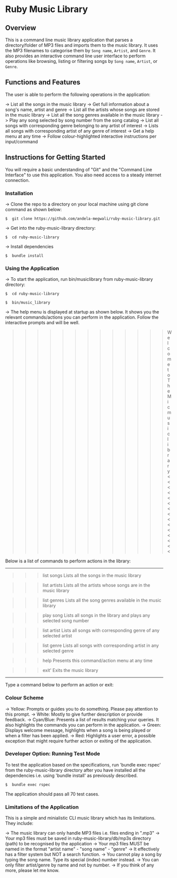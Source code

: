 # Ruby Music Library

## Overview

This is a command line music library application that parses a directory/folder of MP3 files and imports them to the music library. It uses the MP3 filenames to categorise them by `Song name`, `Artist`, and `Genre`. It also provides an interactive command line user interface to perform operations like browsing, listing or filtering songs by `Song name`, `Artist`, or `Genre`.


## Functions and Features

The user is able to perform the following operations in the application:

-> List all the songs in the music library
-> Get full information about a song's name, artist and genre
-> List all the artists whose songs are stored in the music library
-> List all the song genres available in the music library
-> Play any song selected by song number from the song catalog
-> List all songs with corresponding genre belonging to any artist of interest
-> Lists all songs with corresponding artist of any genre of interest
-> Get a help menu at any time
-> Follow colour-highlighted interactive instructions per input/command


## Instructions for Getting Started

You will require a basic understanding of "Git" and the "Command Line Interface" to use this application. 
You also need access to a steady internet connection.

### Installation

-> Clone the repo to a directory on your local machine using git clone command as shown below:

    $  git clone https://github.com/andela-megwali/ruby-music-library.git

-> Get into the ruby-music-library directory:

    $  cd ruby-music-library
    
-> Install dependencies

    $  bundle install

### Using the Application

-> To start the application, run bin/musiclibrary from ruby-music-library directory:
    
    $  cd ruby-music-library

    $  bin/music_library

-> The help menu is displayed at startup as shown below.
   It shows you the relevant commands/actions you can perform in the application.
   Follow the interactive prompts and will be well.


>>>>>>>>>>>>>  Welcome to The Mic music library  <<<<<<<<<<<<<<<

Below is a list of commands to perform actions in the library:
**********************************************************************
>>>  list songs
Lists all the songs in the music library

>>>  list artists
Lists all the artists whose songs are in the music library

>>>  list genres
Lists all the song genres available in the music library

>>>  play song
Lists all songs in the library and plays any selected song number

>>>  list artist
Lists all songs with corresponding genre of any selected artist

>>>  list genre
Lists all songs with corresponding artist in any selected genre

>>>  help
Presents this command/action menu at any time

>>>  exit'
Exits the music library
**********************************************************************
Type a command below to perform an action or exit:


### Colour Scheme

-> Yellow: Prompts or guides you to do something. Please pay attention to this prompt.
-> White: Mostly to give further description or provide feedback.
-> Cyan/Blue: Presents a list of results matching your queries. It also highlights the commands you can perform in the application.
-> Green: Displays welcome message, highlights when a song is being played or when a filter has been applied.
-> Red: Highlights a user error, a possible exception that might require further action or exiting of the application. 


### Developer Option: Running Test Mode

To test the application based on the specifications, run 'bundle exec rspec' from the ruby-music-library directory after you have installed all the dependencies i.e. using 'bundle install' as previously described.

    $  bundle exec rspec

The application should pass all 70 test cases.


### Limitations of the Application

This is a simple and minialistic CLI music library which has its limitations. They include:

-> The music library can only handle MP3 files i.e. files ending in ".mp3"
-> Your mp3 files must be saved in ruby-music-library/db/mp3s directory (path) to be recognised by the application
-> Your mp3 files MUST be named in the format "artist name" - "song name" - "genre"
-> It effectively has a filter system but NOT a search function.
-> You cannot play a song by typing the song name. Type its special (index) number instead.
-> You can only filter artist/genre by name and not by number.
-> If you think of any more, please let me know.
